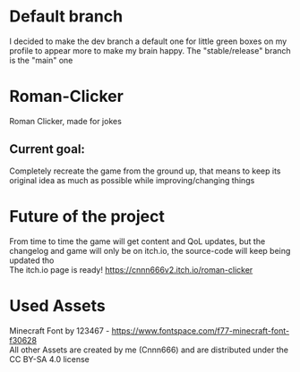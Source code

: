 # Default branch
I decided to make the dev branch a default one for little green boxes on my profile to appear more to make my brain happy. The "stable/release" branch is the "main" one

# Roman-Clicker
Roman Clicker, made for jokes

## Current goal:
Completely recreate the game from the ground up, that means to keep its original idea as much as possible while improving/changing things

# Future of the project
From time to time the game will get content and QoL updates, but the changelog and game will only be on itch.io, the source-code will keep being updated tho<br>
The itch.io page is ready! https://cnnn666v2.itch.io/roman-clicker

# Used Assets
Minecraft Font by 123467 - https://www.fontspace.com/f77-minecraft-font-f30628<br>
All other Assets are created by me (Cnnn666) and are distributed under the CC BY-SA 4.0 license

